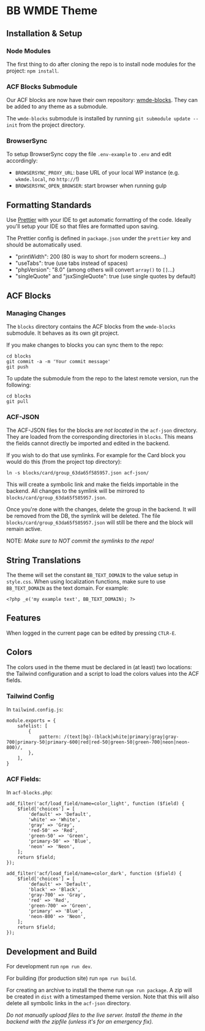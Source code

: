 # BB WMDE Theme

## Installation & Setup

### Node Modules

The first thing to do after cloning the repo is to install node modules for the project: `npm install`.

### ACF Blocks Submodule

Our ACF blocks are now have their own repository: [wmde-blocks](https://bitbucket.org/bbteam2016/wmde-blocks/). They can be added to any theme as a submodule.

The `wmde-blocks` submodule is installed by running `git submodule update --init` from the project directory.

### BrowserSync

To setup BrowserSync copy the file `.env-example` to `.env` and edit accordingly:

- `BROWSERSYNC_PROXY_URL`: base URL of your local WP instance (e.g. `wkmde.local`, no `http://`!)
- `BROWSERSYNC_OPEN_BROWSER`: start browser when running gulp

## Formatting Standards

Use [Prettier](https://prettier.io) with your IDE to get automatic formatting of the code. Ideally you'll setup your IDE so that files are formatted upon saving.

The Prettier config is defined in `package.json` under the `prettier` key and should be automatically used.

- "printWidth": 200 (80 is way to short for modern screens...)
- "useTabs": true (use tabs instead of spaces)
- "phpVersion": "8.0" (among others will convert `array()` to `[]`...)
- "singleQuote" and "jsxSingleQuote": true (use single quotes by default)

## ACF Blocks

### Managing Changes

The `blocks` directory contains the ACF blocks from the `wmde-blocks` submodule. It behaves as its own git project.

If you make changes to blocks you can sync them to the repo:

```
cd blocks
git commit -a -m 'Your commit message'
git push
```

To update the submodule from the repo to the latest remote version, run the following:

```
cd blocks
git pull
```

### ACF-JSON

The ACF-JSON files for the blocks are _not located_ in the `acf-json` directory. They are loaded from the corresponding directories in `blocks`. This means the fields cannot directly be imported and edited in the backend.

If you wish to do that use symlinks. For example for the Card block you would do this (from the project top directory):

```
ln -s blocks/card/group_63da65f585957.json acf-json/

```

This will create a symbolic link and make the fields importable in the backend. All changes to the symlink will be mirrored to `blocks/card/group_63da65f585957.json`.

Once you're done with the changes, delete the group in the backend. It will be removed from the DB, the symlink will be deleted. The file `blocks/card/group_63da65f585957.json` will still be there and the block will remain active.

NOTE: _Make sure to NOT commit the symlinks to the repo!_

## String Translations

The theme will set the constant `BB_TEXT_DOMAIN` to the value setup in `style.css`. When using localization functions, make sure to use `BB_TEXT_DOMAIN` as the text domain. For example:

`<?php _e('my example text', BB_TEXT_DOMAIN); ?>`

## Features

When logged in the current page can be edited by pressing `CTLR-E`.

## Colors

The colors used in the theme must be declared in (at least) two locations: the Tailwind configuration and a script to load the colors values into the ACF fields.

### Tailwind Config

In `tailwind.config.js`:

```
module.exports = {
	safelist: [
		{
			pattern: /(text|bg)-(black|white|primary|gray|gray-700|primary-50|primary-600|red|red-50|green-50|green-700|neon|neon-800)/,
		},
	],
}
```

### ACF Fields:

In `acf-blocks.php`:

```
add_filter('acf/load_field/name=color_light', function ($field) {
	$field['choices'] = [
		'default' => 'Default',
		'white' => 'White',
		'gray' => 'Gray',
		'red-50' => 'Red',
		'green-50' => 'Green',
		'primary-50' => 'Blue',
		'neon' => 'Neon',
	];
	return $field;
});

add_filter('acf/load_field/name=color_dark', function ($field) {
	$field['choices'] = [
		'default' => 'Default',
		'black' => 'Black',
		'gray-700' => 'Gray',
		'red' => 'Red',
		'green-700' => 'Green',
		'primary' => 'Blue',
		'neon-800' => 'Neon',
	];
	return $field;
});
```

## Development and Build

For development run `npm run dev`.

For building (for production site) run `npm run build`.

For creating an archive to install the theme run `npm run package`. A zip will be created in `dist` with a timestamped theme version. Note that this will also delete all symbolic links in the `acf-json` directory.

_Do not manually upload files to the live server. Install the theme in the backend with the zipfile (unless it's for an emergency fix)._
